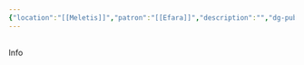 ```yaml
---
{"location":"[[Meletis]]","patron":"[[Efara]]","description":"","dg-publish-dm":true,"dg-publish":true,"type":"Lugares","dg-path":"Lugares/Meletis/Templo del Conocimiento.md","permalink":"/lugares/meletis/templo-del-conocimiento/","dgPassFrontmatter":true}
---
```


<p><span><div data-callout-metadata="" data-callout-fold="" data-callout="info" class="callout node-insert-event"><div class="callout-title" dir="auto"><div class="callout-icon"><svg width="16" height="16"></svg></div><div class="callout-title-inner">Info</div></div></div></span></p>